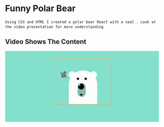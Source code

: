 # Funny Polar Bear 
    Using CSS and HTML I created a polar bear React with a seal . Look at the video presentation for more understanding
## Video Shows The Content
![Demo GIF](PolarBearShow.gif)
